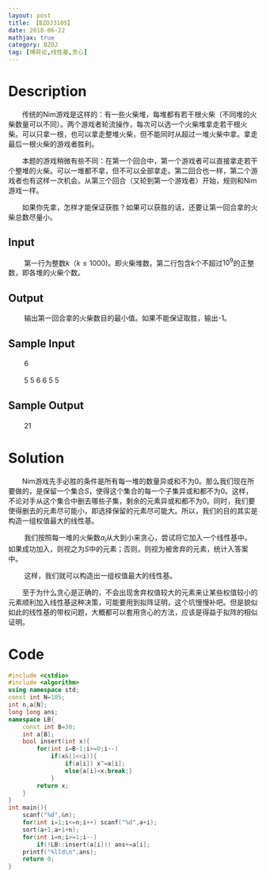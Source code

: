 ```yaml
---
layout: post
title: 【BZOJ3105】
date: 2018-06-22
mathjax: true
category: BZOJ
tag: [博弈论,线性基,贪心]
---
```

# Description

　　传统的Nim游戏是这样的：有一些火柴堆，每堆都有若干根火柴（不同堆的火柴数量可以不同）。两个游戏者轮流操作，每次可以选一个火柴堆拿走若干根火柴。可以只拿一根，也可以拿走整堆火柴，但不能同时从超过一堆火柴中拿。拿走最后一根火柴的游戏者胜利。

​	　　本题的游戏稍微有些不同：在第一个回合中，第一个游戏者可以直接拿走若干个整堆的火柴。可以一堆都不拿，但不可以全部拿走。第二回合也一样，第二个游戏者也有这样一次机会。从第三个回合（又轮到第一个游戏者）开始，规则和Nim游戏一样。

​	　　如果你先拿，怎样才能保证获胜？如果可以获胜的话，还要让第一回合拿的火柴总数尽量小。



## Input

​	　　第一行为整数$k（k\le1000)$。即火柴堆数。第二行包含$k$个不超过$10^9$的正整数，即各堆的火柴个数。 

## Output

​	　　输出第一回合拿的火柴数目的最小值。如果不能保证取胜，输出-1。 

## Sample Input 

​	　　6  

​	　　5 5 6 6 5 5  

## Sample Output

​	　　21


<!-- more -->
# Solution

​	　　Nim游戏先手必胜的条件是所有每一堆的数量异或和不为0。那么我们现在所要做的，是保留一个集合$S$，使得这个集合的每一个子集异或和都不为0。这样，不论对手从这个集合中删去哪些子集，剩余的元素异或和都不为0。同时，我们要使得删去的元素尽可能小，即选择保留的元素尽可能大。所以，我们的目的其实是构造一组权值最大的线性基。

​	　　我们按照每一堆的火柴数$a_i$从大到小来贪心，尝试将它加入一个线性基中。如果成功加入，则视之为$S$中的元素；否则，则视为被舍弃的元素，统计入答案中。

​	　　这样，我们就可以构造出一组权值最大的线性基。

​	　　至于为什么贪心是正确的，不会出现舍弃权值较大的元素来让某些权值较小的元素顺利加入线性基这种决策，可能要用到拟阵证明，这个坑慢慢补吧。但是貌似如此的线性基的带权问题，大概都可以套用贪心的方法，应该是得益于拟阵的相似证明。



# Code

```c++
#include <cstdio>
#include <algorithm>
using namespace std;
const int N=105;
int	n,a[N];	
long long ans;
namespace LB{
	const int B=30;
	int a[B];
	bool insert(int x){
		for(int i=B-1;i>=0;i--)
			if(x&(1<<i)){
				if(a[i]) x^=a[i];
				else{a[i]=x;break;}
			}
		return x;
	}
}
int main(){
	scanf("%d",&n);
	for(int i=1;i<=n;i++) scanf("%d",a+i);
	sort(a+1,a+1+n);
	for(int i=n;i>=1;i--)
		if(!LB::insert(a[i])) ans+=a[i];
	printf("%lld\n",ans);
	return 0;
}
```

